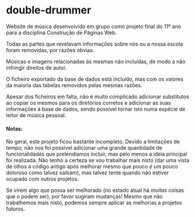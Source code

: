 # double-drummer

Website de música desenvolvido em grupo como projeto final do 11º ano para a disciplina Construção de Páginas Web.

Todas as partes que revelavam informações sobre nós ou a nossa escola foram removidas, por razões óbvias.

Músicas e imagens relacionadas ás mesmas não incluídas, de modo a não infringir direitos de autor.

O ficheiro exportado da base de dados está incluído, mas com os valores da maioria das tabelas removidos pelas mesmas razões.

Apesar dos ficheiros em falta, não é muito complicado adicionar substitutos ao copiar os mesmos para os diretórios corretos e adicionar as suas informações á base de dados, sendo possível tornar isto numa espécie de leitor de música pessoal.

<h4>Notas:</h4>

No geral, este projeto ficou bastante incompleto. Devido a limitações de tempo, não nos foi possível adicionar uma grande quantidade de funcionalidades que pretendíamos incluir, mas pelo menos a ideia principal foi realizada. Não tenho a certeza se vou trabalhar mais nisto (dar uma vista de olhos a código antigo após melhorar mesmo que pouco *é* um pouco doloroso como talvez saibam), mas talvez tente quando não estiver ocupado com outros projetos.

Se virem algo que possa ser melhorado (no estado atual há *muitas* coisas que o podem ser), por favor sugiram mudanças! Mesmo que não trabalhemos mais nisto, podemos sempre aplicar as melhorias a projetos futuros.
